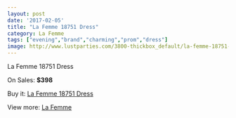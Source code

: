 ```yaml
---
layout: post
date: '2017-02-05'
title: "La Femme 18751 Dress"
category: La Femme
tags: ["evening","brand","charming","prom","dress"]
image: http://www.lustparties.com/3800-thickbox_default/la-femme-18751-dress.jpg
---
```

La Femme 18751 Dress

On Sales: **$398**
<a href="https://www.lustparties.com/en/la-femme/1259-la-femme-18751-dress.html"><amp-img layout="responsive" width="600" height="600" src="//www.lustparties.com/3800-thickbox_default/la-femme-18751-dress.jpg" alt="La Femme 18751 Dress 0" /></a>
<a href="https://www.lustparties.com/en/la-femme/1259-la-femme-18751-dress.html"><amp-img layout="responsive" width="600" height="600" src="//www.lustparties.com/3801-thickbox_default/la-femme-18751-dress.jpg" alt="La Femme 18751 Dress 1" /></a>

Buy it: [La Femme 18751 Dress](https://www.lustparties.com/en/la-femme/1259-la-femme-18751-dress.html "La Femme 18751 Dress")

View more: [La Femme](https://www.lustparties.com/en/4-la-femme "La Femme")